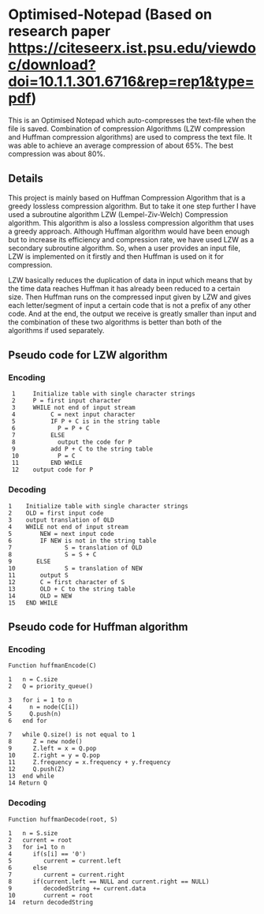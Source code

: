 # Optimised-Notepad (Based on research paper https://citeseerx.ist.psu.edu/viewdoc/download?doi=10.1.1.301.6716&rep=rep1&type=pdf)
This is an Optimised Notepad which auto-compresses the text-file when the file is saved. Combination of compression Algorithms (LZW compression and Huffman compression algorithms) are used to compress the text file. It was able to achieve an average compression of about 65%. The best compression was about 80%.

## Details
This project is mainly based on Huffman Compression Algorithm that is a greedy lossless compression algorithm. But to take it one step further I have used a subroutine algorithm LZW (Lempel-Ziv-Welch) Compression algorithm. This algorithm is also a lossless compression algorithm that uses a greedy approach.
Although Huffman algorithm would have been enough but to increase its efficiency and compression rate, we have used LZW as a secondary subroutine algorithm. 
So, when a user provides an input file, LZW is implemented on it firstly and then Huffman is used on it for compression.

LZW basically reduces the duplication of data in input which means that by the time data reaches Huffman it has already been reduced to a certain size. 
Then Huffman runs on the compressed input given by LZW and gives each letter/segment of input a certain code that is not a prefix of any other code. 
And at the end, the output we receive is greatly smaller than input and the combination of these two algorithms is better than both of the algorithms if used separately.

## Pseudo code for LZW algorithm
### Encoding

```
 1     Initialize table with single character strings
 2     P = first input character
 3     WHILE not end of input stream
 4          C = next input character
 5          IF P + C is in the string table
 6            P = P + C
 7          ELSE
 8            output the code for P
 9          add P + C to the string table
 10           P = C
 11         END WHILE
 12    output code for P
 ```
 ### Decoding
 
 ```
 1    Initialize table with single character strings
 2    OLD = first input code
 3    output translation of OLD
 4    WHILE not end of input stream
 5        NEW = next input code
 6        IF NEW is not in the string table
 7               S = translation of OLD
 8               S = S + C
 9       ELSE
 10              S = translation of NEW
 11       output S
 12       C = first character of S
 13       OLD + C to the string table
 14       OLD = NEW
 15   END WHILE
 ```
 
 ## Pseudo code for Huffman algorithm
 ### Encoding
 ```
 Function huffmanEncode(C)  

1   n = C.size
2   Q = priority_queue()

3   for i = 1 to n
4     n = node(C[i])
5     Q.push(n)
6   end for

7   while Q.size() is not equal to 1
8      Z = new node()
9      Z.left = x = Q.pop
10     Z.right = y = Q.pop
11     Z.frequency = x.frequency + y.frequency
12     Q.push(Z)
13  end while
14 Return Q
```
### Decoding
```
Function huffmanDecode(root, S)  

1   n = S.size
2   current = root
3   for i=1 to n
4      if(s[i] == '0')
5         current = current.left
6      else
7         current = current.right
8      if(current.left == NULL and current.right == NULL)
9         decodedString += current.data
10        current = root
14  return decodedString
```
